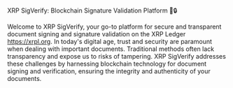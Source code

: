 XRP SigVerify: Blockchain Signature Validation Platform 📜🔒
 
Welcome to XRP SigVerify, your go-to platform for secure and transparent document signing and signature validation on the XRP Ledger https://xrpl.org. In today's digital age, trust and security are paramount when dealing with important documents. Traditional methods often lack transparency and expose us to risks of tampering. XRP SigVerify addresses these challenges by harnessing blockchain technology for document signing and verification, ensuring the integrity and authenticity of your documents.



